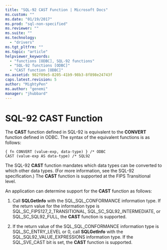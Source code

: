 ```yaml
---
title: "SQL-92 CAST Function | Microsoft Docs"
ms.custom: ""
ms.date: "01/19/2017"
ms.prod: "sql-non-specified"
ms.reviewer: ""
ms.suite: ""
ms.technology: 
  - "drivers"
ms.tgt_pltfrm: ""
ms.topic: "article"
helpviewer_keywords: 
  - "functions [ODBC], SQL-92 functions"
  - "SQL-92 functions [ODBC]"
  - "CAST function [ODBC]"
ms.assetid: 982f09e5-8205-41b9-98b3-8f898e24743f
caps.latest.revision: 5
author: "MightyPen"
ms.author: "genemi"
manager: "jhubbard"
---
```

# SQL-92 CAST Function
The **CAST** function defined in SQL-92 is equivalent to the **CONVERT** function defined in ODBC. The syntax of the equivalent functions is as follows:  
  
```  
{ fn CONVERT (value-exp, data-type) } /* ODBC  
CAST (value-exp AS data-type) /* SQL92  
```  
  
 The SQL-92 **CAST** function mandates which data types can be converted to which other data types. (For more information, see the SQL-92 specification.) The **CAST** function is supported at the FIPS Transitional level.  
  
 An application can determine support for the **CAST** function as follows:  
  
1.  Call **SQLGetInfo** with the SQL_SQL_CONFORMANCE information type. If the return value for the information type is SQL_SC_FIPS127_2_TRANSITIONAL, SQL_SC_SQL92_INTERMEDIATE, or SQL_SC_SQL92_FULL, the **CAST** function is supported.  
  
2.  If the return value of the SQL_SQL_CONFORMANCE information type is SQL_SC_ENTRY_LEVEL or 0, call **SQLGetInfo** with the SQL_SQL92_VALUE_EXPRESSIONS information type. If the SQL_SVE_CAST bit is set, the **CAST** function is supported.